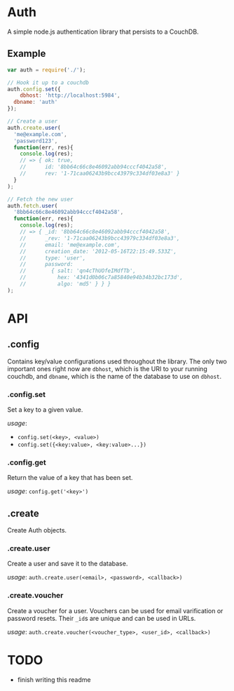 # Auth

A simple node.js authentication library that persists to a CouchDB. 

## Example
```javascript
var auth = require('./');

// Hook it up to a couchdb
auth.config.set({
	dbhost: 'http://localhost:5984',
  dbname: 'auth'
});

// Create a user
auth.create.user(
  'me@example.com', 
  'password123', 
  function(err, res){
    console.log(res); 
    // => { ok: true,
    //      id: '8bb64c66c8e46092abb94cccf4042a58',
    //      rev: '1-71caa06243b9bcc43979c334df03e8a3' }
  }
);

// Fetch the new user
auth.fetch.user(
  '8bb64c66c8e46092abb94cccf4042a58', 
  function(err, res){
    console.log(res);
    // => { _id: '8bb64c66c8e46092abb94cccf4042a58',
    //      _rev: '1-71caa06243b9bcc43979c334df03e8a3',
    //      email: 'me@example.com',
    //      creation_date: '2012-05-16T22:15:49.533Z',
    //      type: 'user',
    //      password: 
    //        { salt: 'qn4cThUOfeIMdfTb',
    //          hex: '4341d0b06c7a85840e94b34b32bc173d',
    //          algo: 'md5' } } }
);
```

# API

## .config

Contains key/value configurations used throughout the library. The only two
important ones right now are `dbhost`, which is the URI to your running
couchdb, and `dbname`, which is the name of the database to use on `dbhost`.

### .config.set

Set a key to a given value.

*usage*: 
- `config.set(<key>, <value>)`
- `config.set({<key:value>, <key:value>...})`


### .config.get

Return the value of a key that has been set.

*usage*: `config.get('<key>')`


## .create

Create Auth objects.

### .create.user

Create a user and save it to the database.

*usage*: `auth.create.user(<email>, <password>, <callback>)`

### .create.voucher

Create a voucher for a user. Vouchers can be used for email varification or
password resets. Their `_id`s are unique and can be used in URLs.

*usage*: `auth.create.voucher(<voucher_type>, <user_id>, <callback>)`


# TODO
- finish writing this readme

